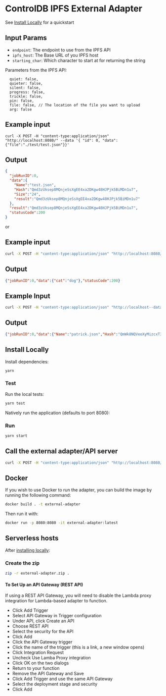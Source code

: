 # ControlDB IPFS External Adapter

See [Install Locally](#install-locally) for a quickstart

## Input Params

- `endpoint`: The endpoint to use from the IPFS API
- `ipfs_host`: The Base URL of you IPFS host
- `starting_char`: Which character to start at for returning the string

Parameters from the IPFS API: 
```
  quiet: false,
  quieter: false,
  silent: false,
  progress: false,
  trickle: false,
  pin: false,
  file: false, // The location of the file you want to upload
  arg: false
```

## Example input

```
curl -X POST -H "content-type:application/json" "http://localhost:8080/" --data '{ "id": 0, "data": {"file":"./test/test.json"}}'
```

## Output

```json
{
  "jobRunID":0,
  "data":{
    "Name":"test.json",
    "Hash":"Qmd3zUksep8MQnjeSsXgEE4xa2DKgw48HJPjk5BiMDn1u7",
    "Size":"24",
    "result":"Qmd3zUksep8MQnjeSsXgEE4xa2DKgw48HJPjk5BiMDn1u7"
  },
  "result":"Qmd3zUksep8MQnjeSsXgEE4xa2DKgw48HJPjk5BiMDn1u7",
  "statusCode":200
}
```
or

## Example input

```bash
curl -X POST -H "content-type:application/json" "http://localhost:8080/" --data '{ "id": 0, "data": {"endpoint":"api/v0/cat", "arg":"Qmd3zUksep8MQnjeSsXgEE4xa2DKgw48HJPjk5BiMDn1u7"}}'
```

## Output

```json
{"jobRunID":0,"data":{"cat":"dog"},"statusCode":200}
```

## Example Input 

```bash
curl -X POST -H "content-type:application/json" "http://localhost--data '{ "id": 0, "data": {"text_for_file_name":"patrick.json", "text_for_file":"[\"dog\"]"}}'
```

## Output

```json
{"jobRunID":0,"data":{"Name":"patrick.json","Hash":"QmWk8NQVeoXyMizcxT3D2y85eFDQGQfmRvupCnni3nuS1q","Size":"15","result":"QmWk8NQVeoXyMizcxT3D2y85eFDQGQfmRvupCnni3nuS1q"},"result":"QmWk8NQVeoXyMizcxT3D2y85eFDQGQfmRvupCnni3nuS1q","statusCode":200}
```

## Install Locally

Install dependencies:

```bash
yarn
```

### Test

Run the local tests:

```bash
yarn test
```

Natively run the application (defaults to port 8080):

### Run

```bash
yarn start
```

## Call the external adapter/API server

```bash
curl -X POST -H "content-type:application/json" "http://localhost:8080/" --data '{ "id": 0, "data": {"file":"./test/test.json"}}'
```

## Docker

If you wish to use Docker to run the adapter, you can build the image by running the following command:

```bash
docker build . -t external-adapter
```

Then run it with:

```bash
docker run -p 8080:8080 -it external-adapter:latest
```

## Serverless hosts

After [installing locally](#install-locally):

### Create the zip

```bash
zip -r external-adapter.zip .
```


#### To Set Up an API Gateway (REST API)

If using a REST API Gateway, you will need to disable the Lambda proxy integration for Lambda-based adapter to function.

- Click Add Trigger
- Select API Gateway in Trigger configuration
- Under API, click Create an API
- Choose REST API
- Select the security for the API
- Click Add
- Click the API Gateway trigger
- Click the name of the trigger (this is a link, a new window opens)
- Click Integration Request
- Uncheck Use Lamba Proxy integration
- Click OK on the two dialogs
- Return to your function
- Remove the API Gateway and Save
- Click Add Trigger and use the same API Gateway
- Select the deployment stage and security
- Click Add

